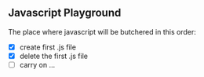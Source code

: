 ## Javascript Playground

The place where javascript will be butchered in this order:

- [x] create first .js file
- [x] delete the first .js file
- [ ] carry on ...
